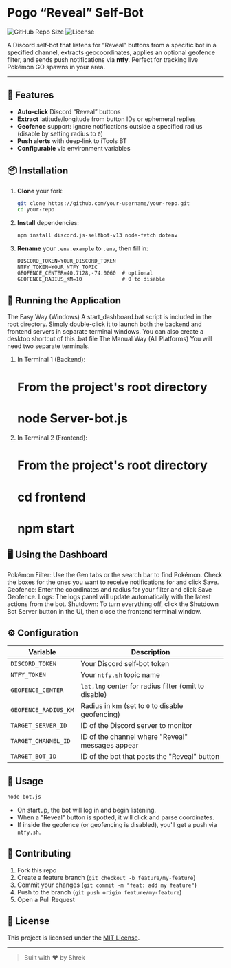 # Pogo “Reveal” Self‑Bot

![GitHub Repo Size](https://img.shields.io/github/repo-size/Shrek3294/PogoSniperV1-Public)
![License](https://img.shields.io/github/license/Shrek3294/PogoSniperV1-Public)

A Discord self‑bot that listens for “Reveal” buttons from a specific bot in a
specified channel, extracts geocoordinates, applies an optional geofence filter,
and sends push notifications via **ntfy**. Perfect for tracking live Pokémon GO
spawns in your area.

---

## 🚀 Features

* **Auto‑click** Discord “Reveal” buttons
* **Extract** latitude/longitude from button IDs or ephemeral replies
* **Geofence** support: ignore notifications outside a specified radius (disable by setting radius to `0`)
* **Push alerts** with deep‑link to iTools BT
* **Configurable** via environment variables

## 📦 Installation

1. **Clone** your fork:

   ```bash
   git clone https://github.com/your-username/your-repo.git
   cd your-repo
   ```
2. **Install** dependencies:

   ```bash
   npm install discord.js-selfbot-v13 node-fetch dotenv
   ```
3. **Rename** your `.env.example` to `.env`, then fill in:

   ```env
   DISCORD_TOKEN=YOUR_DISCORD_TOKEN
   NTFY_TOKEN=YOUR_NTFY_TOPIC
   GEOFENCE_CENTER=40.7128,-74.0060  # optional
   GEOFENCE_RADIUS_KM=10             # 0 to disable
   ```

## 🎯 Running the Application
The Easy Way (Windows)
A start_dashboard.bat script is included in the root directory. Simply double-click it to launch both the backend and frontend servers in separate terminal windows.
You can also create a desktop shortcut of this .bat file
The Manual Way (All Platforms)
You will need two separate terminals.
1. In Terminal 1 (Backend):
   # From the project's root directory
      #  node Server-bot.js
2. In Terminal 2 (Frontend):
      # From the project's root directory
     #    cd frontend
     #    npm start

## 🖥️ Using the Dashboard
Pokémon Filter: Use the Gen tabs or the search bar to find Pokémon. Check the boxes for the ones you want to receive notifications for and click Save.
Geofence: Enter the coordinates and radius for your filter and click Save Geofence.
Logs: The logs panel will update automatically with the latest actions from the bot.
Shutdown: To turn everything off, click the Shutdown Bot Server button in the UI, then close the frontend terminal window.



## ⚙️ Configuration

| Variable             | Description                                          |
| -------------------- | ---------------------------------------------------- |
| `DISCORD_TOKEN`      | Your Discord self‑bot token                          |
| `NTFY_TOKEN`         | Your `ntfy.sh` topic name                            |
| `GEOFENCE_CENTER`    | `lat,lng` center for radius filter (omit to disable) |
| `GEOFENCE_RADIUS_KM` | Radius in km (set to `0` to disable geofencing)      |
| `TARGET_SERVER_ID`   | ID of the Discord server to monitor                  |
| `TARGET_CHANNEL_ID`  | ID of the channel where "Reveal" messages appear     |
| `TARGET_BOT_ID`      | ID of the bot that posts the "Reveal" button         |

## 🎯 Usage

```bash
node bot.js
```

* On startup, the bot will log in and begin listening.
* When a "Reveal" button is spotted, it will click and parse coordinates.
* If inside the geofence (or geofencing is disabled), you'll get a push via `ntfy.sh`.





## 🤝 Contributing

1. Fork this repo
2. Create a feature branch (`git checkout -b feature/my-feature`)
3. Commit your changes (`git commit -m "feat: add my feature"`)
4. Push to the branch (`git push origin feature/my-feature`)
5. Open a Pull Request

## 📄 License

This project is licensed under the [MIT License](LICENSE).

---

> Built with ❤️ by Shrek
